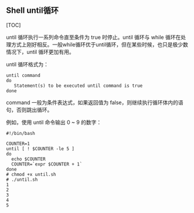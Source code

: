 ## Shell until循环
[TOC]

until 循环执行一系列命令直至条件为 true 时停止。until 循环与 while 循环在处理方式上刚好相反。一般while循环优于until循环，但在某些时候，也只是极少数情况下，until 循环更加有用。

until 循环格式为：
```shell
until command
do
   Statement(s) to be executed until command is true
done
```
command 一般为条件表达式，如果返回值为 false，则继续执行循环体内的语句，否则跳出循环。

例如，使用 until 命令输出 0 ~ 9 的数字：
```shell
#!/bin/bash
 
COUNTER=1
until [ ! $COUNTER -le 5 ]
do
  echo $COUNTER
  COUNTER=`expr $COUNTER + 1`
done
# chmod +x until.sh
# ./until.sh 
1
2
3
4
5
```
